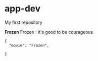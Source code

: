 # app-dev
My first repository

**Frozen**
Frozen
: it's good to be courageous
```
{
  "movie": "Frozen",
  
}
```
